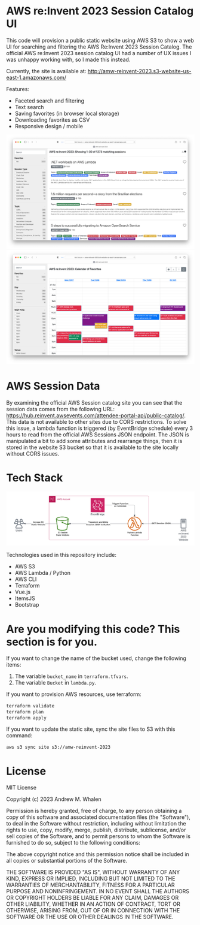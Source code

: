 
# AWS re:Invent 2023 Session Catalog UI

This code will provision a public static website using AWS S3 to show a web UI for searching and filtering the AWS Re:Invent 2023 Session Catalog. The official AWS re:Invent 2023 session catalog UI had a number of UX issues I was unhappy working with, so I made this instead.

Currently, the site is available at:
http://amw-reinvent-2023.s3-website-us-east-1.amazonaws.com/

Features:
* Faceted search and filtering
* Text search
* Saving favorites (in browser local storage)
* Downloading favorites as CSV
* Responsive design / mobile

![screenshot](https://github.com/amwhalen/aws-reinvent-2023-sessions/blob/main/screenshot.png?raw=true)
![screenshot2](https://github.com/amwhalen/aws-reinvent-2023-sessions/blob/main/screenshot2.png?raw=true)


# AWS Session Data

By examining the official AWS Session catalog site you can see that the session data comes from the following URL:
https://hub.reinvent.awsevents.com/attendee-portal-api/public-catalog/.
This data is not available to other sites due to CORS restrictions.
To solve this issue, a lambda function is triggered (by EventBridge schedule) every 3 hours to read from the official AWS Sessions JSON endpoint. The JSON is manipulated a bit to add some attributes and rearrange things, then it is stored in the website S3 bucket so that it is available to the site locally without CORS issues.


# Tech Stack

![diagram](https://github.com/amwhalen/aws-reinvent-2023-sessions/blob/main/diagram.png?raw=true)

Technologies used in this repository include:
* AWS S3
* AWS Lambda / Python
* AWS CLI
* Terraform
* Vue.js
* ItemsJS
* Bootstrap


# Are you modifying this code? This section is for you.

If you want to change the name of the bucket used, change the following items:
1. The variable `bucket_name` in `terraform.tfvars`.
2. The variable `Bucket` in `lambda.py`.

If you want to provision AWS resources, use terraform:
```
terraform validate
terraform plan
terraform apply
```

If you want to update the static site, sync the site files to S3 with this command:
```
aws s3 sync site s3://amw-reinvent-2023
```


# License

MIT License

Copyright (c) 2023 Andrew M. Whalen

Permission is hereby granted, free of charge, to any person obtaining a copy
of this software and associated documentation files (the "Software"), to deal
in the Software without restriction, including without limitation the rights
to use, copy, modify, merge, publish, distribute, sublicense, and/or sell
copies of the Software, and to permit persons to whom the Software is
furnished to do so, subject to the following conditions:

The above copyright notice and this permission notice shall be included in all
copies or substantial portions of the Software.

THE SOFTWARE IS PROVIDED "AS IS", WITHOUT WARRANTY OF ANY KIND, EXPRESS OR
IMPLIED, INCLUDING BUT NOT LIMITED TO THE WARRANTIES OF MERCHANTABILITY,
FITNESS FOR A PARTICULAR PURPOSE AND NONINFRINGEMENT. IN NO EVENT SHALL THE
AUTHORS OR COPYRIGHT HOLDERS BE LIABLE FOR ANY CLAIM, DAMAGES OR OTHER
LIABILITY, WHETHER IN AN ACTION OF CONTRACT, TORT OR OTHERWISE, ARISING FROM,
OUT OF OR IN CONNECTION WITH THE SOFTWARE OR THE USE OR OTHER DEALINGS IN THE
SOFTWARE.

